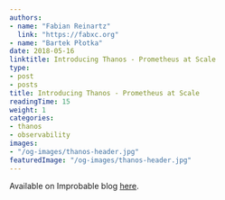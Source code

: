 ```yaml
---
authors:
- name: "Fabian Reinartz"
  link: "https://fabxc.org"
- name: "Bartek Płotka"
date: 2018-05-16
linktitle: Introducing Thanos - Prometheus at Scale
type:
- post 
- posts
title: Introducing Thanos - Prometheus at Scale
readingTime: 15
weight: 1
categories:
- thanos
- observability
images:
- "/og-images/thanos-header.jpg"
featuredImage: "/og-images/thanos-header.jpg"
---
```

Available on Improbable blog [here](https://improbable.io/blog/thanos-prometheus-at-scale).

